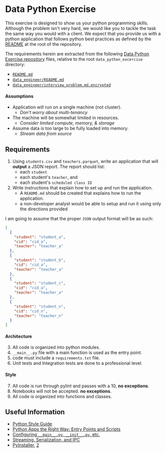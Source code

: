 # Data Python Exercise

This exercise is designed to show us your python programming skills.  Although the problem isn't very hard, we would like you to tackle the task the same way you would with a client.  We expect that you provide us with a python application that follows python best practices as defined by the [README](../README.md) at the root of the repository. 

The requirements herein are extracted from the following [Data Python Exercise repository](https://github.com/singlestone/data_python_exercise) files, relative to the root `data_python_excercise` directory:
* [`README.md`](https://github.com/singlestone/data_python_exercise/blob/master/README.md)
* [`data_engineer/README.md`](https://github.com/singlestone/data_python_exercise/blob/master/data_engineer/README.md)
* [`data_engineer/interview_problem.md.encrypted`](https://github.com/singlestone/data_python_exercise/blob/master/data_engineer/interview_problem.md.encrypted)

#### Assumptions

* Application will run on a single machine (not cluster).
    * _Don't worry about multi-tenancy_
* The machine will be somewhat limited in resources.
    * _Consider limited compute, memory, & storage_
* Assume data is too large to be fully loaded into memory.
    * _Stream data from source_

## Requirements

1. Using `students.csv` and `teachers.parquet`, write an application that will **output** a JSON report.  The report should list:
    * each `student` 
    * each student's `teacher`, and
    * each student's `scheduled class ID`
2. Write instructions that explain how to set up and run the application.
    * A `README.md` should be created that explains how to run the application. 
    * a non-developer analyst would be able to setup and run it using only the directions provided

I am going to assume that the proper `JSON` output format will be as such:

```json
[
  {
    "student": "student_a",
    "cid": "cid_a",
    "teacher": "teacher_a"
  },
  {
    "student": "student_b",
    "cid": "cid_a",
    "teacher": "teacher_a"
  },
  {
    "student": "student_c",
    "cid": "cid_a",
    "teacher": "teacher_a"
  },
  {
    "student": "student_n",
    "cid": "cid_n",
    "teacher": "teacher_n"
  }
]
```

#### Architecture
3. All code is organized into python modules.
4. `__main__.py` file with a main function is used as the entry point.
5. code must include a `requirements.txt` file.
6. Unit tests and Integration tests are done to a professional level.


#### Style
7. All code is run through pylint and passes with a 10, **no exceptions**.
8. Notebooks will not be accepted. **no exceptions**. 
9. All code is organized into functions and classes.

## Useful Information

* [Python Style Guide](https://www.python.org/dev/peps/pep-0008/)
* [Python Apps the Right Way: Entry Points and Scripts](https://chriswarrick.com/blog/2014/09/15/python-apps-the-right-way-entry_points-and-scripts/)
* [Configuring `__main__.py`, `__init__.py`, etc.](https://stackoverflow.com/questions/44977227/how-to-configure-main-py-init-py-and-setup-py-for-a-basic-package)
* [Streaming, Serialization, and IPC](https://arrow.apache.org/docs/python/ipc.html)
* [PyInstaller](https://datatofish.com/executable-pyinstaller/), [2](https://realpython.com/pyinstaller-python/)